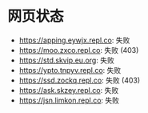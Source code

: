 # 网页状态
- https://apping.eywjx.repl.co: 失败
- https://moo.zxco.repl.co: 失败 (403)
- https://std.skvip.eu.org: 失败
- https://ypto.tnpyv.repl.co: 失败
- https://ssd.zockq.repl.co: 失败 (403)
- https://ask.skzey.repl.co: 失败
- https://jsn.limkon.repl.co: 失败
